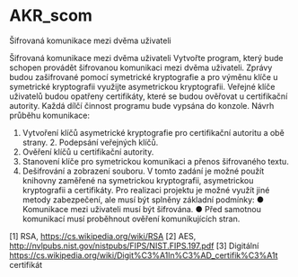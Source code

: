 # AKR_scom
Šifrovaná komunikace mezi dvěma uživateli

Šifrovaná komunikace mezi dvěma uživateli
Vytvořte program, který bude schopen provádět šifrovanou komunikaci mezi dvěma uživateli. Zprávy budou zašifrované pomocí symetrické kryptografie a pro výměnu klíče u symetrické kryptografii využijte asymetrickou kryptografii. Veřejné klíče uživatelů budou opatřeny certifikáty, které se budou ověřovat u certifikační autority. Každá dílčí činnost programu bude vypsána do konzole.
Návrh průběhu komunikace:
1. Vytvoření klíčů asymetrické kryptografie pro certifikační autoritu a obě strany. 2. Podepsání veřejných klíčů.
3. Ověření klíčů u certifikační autority.
4. Stanovení klíče pro symetrickou komunikaci a přenos šifrovaného textu.
5. Dešifrování a zobrazení souboru.
V tomto zadání je možné použít knihovny zaměřené na symetrickou kryptografii, asymetrickou kryptografii a certifikáty.
Pro realizaci projektu je možné využít jiné metody zabezpečení, ale musí být splněny základní podmínky:
● Komunikace mezi uživateli musí být šifrována.
● Před samotnou komunikací musí proběhnout ověření komunikujících stran.


[1] RSA, https://cs.wikipedia.org/wiki/RSA
[2] AES, http://nvlpubs.nist.gov/nistpubs/FIPS/NIST.FIPS.197.pdf
[3] Digitální https://cs.wikipedia.org/wiki/Digit%C3%A1ln%C3%AD_certifik%C3%A1t
certifikát
